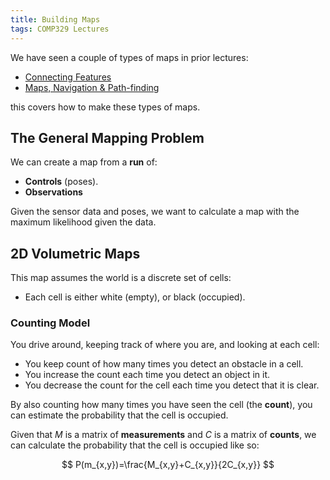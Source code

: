 ```yaml
---
title: Building Maps
tags: COMP329 Lectures
---
```

We have seen a couple of types of maps in prior lectures:

* [Connecting Features]({{site.baseurl}}/comp329/lectures/2022/11/02/1.html)
* [Maps, Navigation & Path-finding]({{site.baseurl}}/comp329/lectures/2022/11/03/1.html)

this covers how to make these types of maps.

## The General Mapping Problem

We can create a map from a **run** of:

* **Controls** (poses).
* **Observations**

Given the sensor data and poses, we want to calculate a map with the maximum likelihood given the data.

## 2D Volumetric Maps
This map assumes the world is a discrete set of cells:

* Each cell is either white (empty), or black (occupied).

### Counting Model
You drive around, keeping track of where you are, and looking at each cell:

* You keep count of how many times you detect an obstacle in a cell.
* You increase the count each time you detect an object in it.
* You decrease the count for the cell each time you detect that it is clear.

By also counting how many times you have seen the cell (the **count**), you can estimate the probability that the cell is occupied.

Given that $M$ is a matrix of **measurements** and $C$ is a matrix of **counts**, we can calculate the probability that the cell is occupied like so:

$$
P(m_{x,y})=\frac{M_{x,y}+C_{x,y}}{2C_{x,y}}
$$

